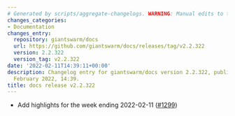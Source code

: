 ```yaml
---
# Generated by scripts/aggregate-changelogs. WARNING: Manual edits to this files will be overwritten.
changes_categories:
- Documentation
changes_entry:
  repository: giantswarm/docs
  url: https://github.com/giantswarm/docs/releases/tag/v2.2.322
  version: 2.2.322
  version_tag: v2.2.322
date: '2022-02-11T14:39:11+00:00'
description: Changelog entry for giantswarm/docs version 2.2.322, published on 11
  February 2022, 14:39.
title: docs release v2.2.322
---
```


- Add highlights for the week ending 2022-02-11 ([#1299](https://github.com/giantswarm/docs/pull/1299))
